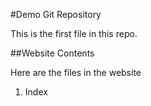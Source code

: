 #Demo Git Repository

This is the first file in this repo.

##Website Contents

Here are the files in the website

1. Index
